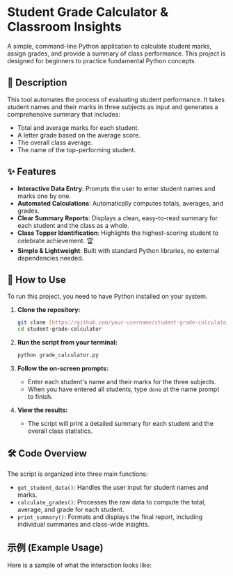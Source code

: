 # Student Grade Calculator & Classroom Insights

A simple, command-line Python application to calculate student marks, assign grades, and provide a summary of class performance. This project is designed for beginners to practice fundamental Python concepts.

## 📝 Description

This tool automates the process of evaluating student performance. It takes student names and their marks in three subjects as input and generates a comprehensive summary that includes:

* Total and average marks for each student.
* A letter grade based on the average score.
* The overall class average.
* The name of the top-performing student.

## ✨ Features

* **Interactive Data Entry**: Prompts the user to enter student names and marks one by one.
* **Automated Calculations**: Automatically computes totals, averages, and grades.
* **Clear Summary Reports**: Displays a clean, easy-to-read summary for each student and the class as a whole.
* **Class Topper Identification**: Highlights the highest-scoring student to celebrate achievement. 🏆
* **Simple & Lightweight**: Built with standard Python libraries, no external dependencies needed.

## 🚀 How to Use

To run this project, you need to have Python installed on your system.

1.  **Clone the repository:**
    ```bash
    git clone [https://github.com/your-username/student-grade-calculator.git](https://github.com/your-username/student-grade-calculator.git)
    cd student-grade-calculator
    ```

2.  **Run the script from your terminal:**
    ```bash
    python grade_calculator.py
    ```

3.  **Follow the on-screen prompts:**
    * Enter each student's name and their marks for the three subjects.
    * When you have entered all students, type `done` at the name prompt to finish.

4.  **View the results:**
    * The script will print a detailed summary for each student and the overall class statistics.

## 🛠️ Code Overview

The script is organized into three main functions:

* `get_student_data()`: Handles the user input for student names and marks.
* `calculate_grades()`: Processes the raw data to compute the total, average, and grade for each student.
* `print_summary()`: Formats and displays the final report, including individual summaries and class-wide insights.

## 示例 (Example Usage)

Here is a sample of what the interaction looks like:
